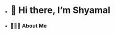 - <h1>👋 Hi there, I’m Shyamal </h1>
- <h3> 👨🏻‍💻 About Me </h3>
<!-- - 👀 I’m interested in ...
- 🌱 I’m currently learning ...
- 💞️ I’m looking to collaborate on ...
- 📫 How to reach me ...
 -->
<!---
Shyamal90/Shyamal90 is a ✨ special ✨ repository because its `README.md` (this file) appears on your GitHub profile.
You can click the Preview link to take a look at your changes.
--->
